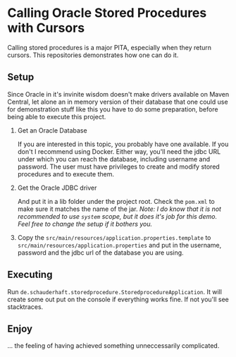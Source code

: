 # Calling Oracle Stored Procedures with Cursors

Calling stored procedures is a major PITA, especially when they return cursors. This repositories demonstrates how one can do it.

## Setup

Since Oracle in it's invinite wisdom doesn't make drivers available on Maven Central, let alone an in memory version of their database that one could use for demonstration stuff like this you have to do some preparation, before being able to execute this project.

1. Get an Oracle Database
    
    If you are interested in this topic, you probably have one available. If you don't I recommend using Docker. Either way, you'll need the jdbc URL under which you can reach the database, including username and password. The user must have privileges to create and modify stored procedures and to execute them.
    
2. Get the Oracle JDBC driver 

    And put it in a lib folder under the project root. Check the `pom.xml` to make sure it matches the name of the jar. _Note: I do know that it is not recommended to use `system` scope, but it does it's job for this demo. Feel free to change the setup if it bothers you._
    
3. Copy the `src/main/resources/application.properties.template` to `src/main/resources/application.properties` and put in the username, password and the jdbc url of the database you are using.

## Executing

Run `de.schauderhaft.storedprocedure.StoredprocedureApplication`. It will create some out put on the console if everything works fine. If not you'll see stacktraces.

## Enjoy

... the feeling of having achieved something unneccessarily complicated.
